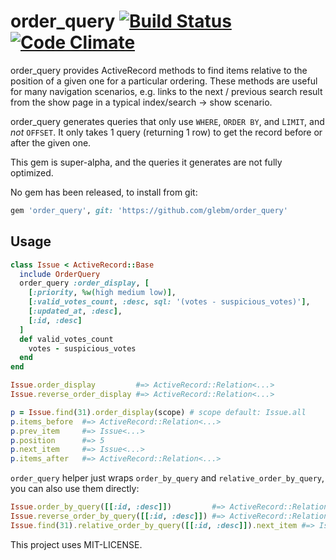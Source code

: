 order_query [![Build Status](https://travis-ci.org/glebm/order_query.png)](https://travis-ci.org/glebm/order_query) [![Code Climate](https://codeclimate.com/github/glebm/order_query.png)](https://codeclimate.com/github/glebm/order_query)
================================

order_query provides ActiveRecord methods to find items relative to the position of a given one for a particular ordering. These methods are useful for many navigation scenarios, e.g. links to the next / previous search result from the show page in a typical index/search -> show scenario.

order_query generates queries that only use `WHERE`, `ORDER BY`, and `LIMIT`, and *not* `OFFSET`. It only takes 1 query (returning 1 row) to get the record before or after the given one.

This gem is super-alpha, and the queries it generates are not fully optimized. 

No gem has been released, to install from git:

```ruby
gem 'order_query', git: 'https://github.com/glebm/order_query'
```

## Usage

```ruby
class Issue < ActiveRecord::Base
  include OrderQuery
  order_query :order_display, [
    [:priority, %w(high medium low)],
    [:valid_votes_count, :desc, sql: '(votes - suspicious_votes)'],
    [:updated_at, :desc],
    [:id, :desc]
  ]
  def valid_votes_count
    votes - suspicious_votes
  end
end

Issue.order_display         #=> ActiveRecord::Relation<...>
Issue.reverse_order_display #=> ActiveRecord::Relation<...>

p = Issue.find(31).order_display(scope) # scope default: Issue.all
p.items_before  #=> ActiveRecord::Relation<...>
p.prev_item     #=> Issue<...>
p.position      #=> 5
p.next_item     #=> Issue<...>
p.items_after   #=> ActiveRecord::Relation<...>
```

`order_query` helper just wraps `order_by_query` and `relative_order_by_query`, you can also use them directly:

```ruby
Issue.order_by_query([[:id, :desc]])         #=> ActiveRecord::Relation<...>
Issue.reverse_order_by_query([[:id, :desc]]) #=> ActiveRecord::Relation<...>
Issue.find(31).relative_order_by_query([[:id, :desc]]).next_item #=> Issue<...>
```

This project uses MIT-LICENSE.
